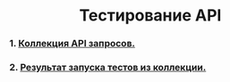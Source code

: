 <h1 align="center">Тестирование API

  ### 1. [Коллекция API запросов.](https://www.postman.com/avionics-astronomer-89653304/workspace/my-workspace/collection/27549873-febf51d8-a842-4887-b3ca-8943ca69fa34?action=share&creator=27549873&active-environment=27549873-452bea83-3fbb-41ad-a9d8-e44256b89b9f)
 
  ### 2. [Результат запуска тестов из коллекции.](https://github.com/Belekhova-Ekaterina/api/blob/main/DemoShopping.postman_test_run.json)
